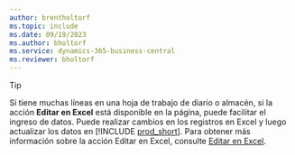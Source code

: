 ```yaml
---
author: brentholtorf
ms.topic: include
ms.date: 09/19/2023
ms.author: bholtorf
ms.service: dynamics-365-business-central
ms.reviewer: bholtorf
---
```


> [!TIP]
> Si tiene muchas líneas en una hoja de trabajo de diario o almacén, si la acción **Editar en Excel** está disponible en la página, puede facilitar el ingreso de datos. Puede realizar cambios en los registros en Excel y luego actualizar los datos en [!INCLUDE [prod_short](prod_short.md)]. Para obtener más información sobre la acción Editar en Excel, consulte [Editar en Excel](../across-work-with-excel.md#edit-in-excel). 